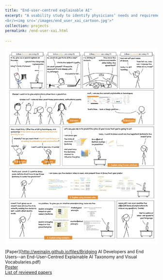 ```yaml
---
title: "End-user-centred explainable AI"
excerpt: "A usability study to identify physicians’ needs and requirements of explainable artificial intelligence
<br/><img src='/images/end_user_xai_cartoon.jpg'>"
collection: projects
permalink: /end-user-xai.html

---
```


![end-user-xai-cartoon](/images/end_user_xai_cartoon.jpg)

[Paper](http://weinajin.github.io/files/Bridging AI Developers and End Users--an End-User-Centred Explainable AI Taxonomy and Visual Vocabularies.pdf)    
[Poster](http://weinajin.github.io/files/201910_IEEE_VIS_poster.pdf)    
[List of reviewed papers](http://weinajin.github.io/files/Explainable_AI_lit_review_list.pdf)
